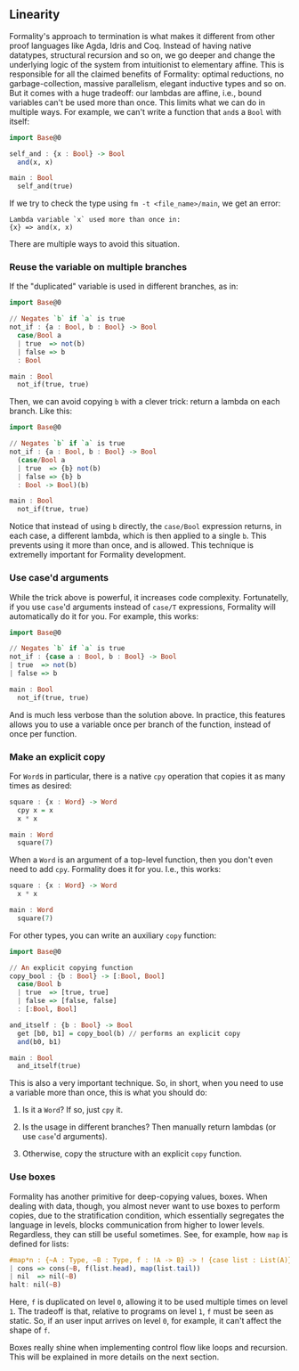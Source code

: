 ## Linearity

Formality's approach to termination is what makes it different from other proof languages like Agda, Idris and Coq. Instead of having native datatypes, structural recursion and so on, we go deeper and change the underlying logic of the system from intuitionist to elementary affine. This is responsible for all the claimed benefits of Formality: optimal reductions, no garbage-collection, massive parallelism, elegant inductive types and so on. But it comes with a huge tradeoff: our lambdas are affine, i.e., bound variables can't be used more than once. This limits what we can do in multiple ways. For example, we can't write a function that `and`s a `Bool` with itself:

```haskell
import Base@0

self_and : {x : Bool} -> Bool
  and(x, x)

main : Bool
  self_and(true)
```

If we try to check the type using `fm -t <file_name>/main`, we get an error:

```shell
Lambda variable `x` used more than once in:
{x} => and(x, x)
```

There are multiple ways to avoid this situation.

### Reuse the variable on multiple branches

If the "duplicated" variable is used in different branches, as in:

```haskell
import Base@0

// Negates `b` if `a` is true
not_if : {a : Bool, b : Bool} -> Bool
  case/Bool a
  | true  => not(b)
  | false => b
  : Bool

main : Bool
  not_if(true, true)
```

Then, we can avoid copying `b` with a clever trick: return a lambda on each branch. Like this:

```haskell
import Base@0

// Negates `b` if `a` is true
not_if : {a : Bool, b : Bool} -> Bool
  (case/Bool a
  | true  => {b} not(b)
  | false => {b} b
  : Bool -> Bool)(b)

main : Bool
  not_if(true, true)
```

Notice that instead of using `b` directly, the `case/Bool` expression returns, in each case, a different lambda, which is then applied to a single `b`. This prevents using it more than once, and is allowed. This technique is extremelly important for Formality development. 

### Use case'd arguments

While the trick above is powerful, it increases code complexity. Fortunatelly, if you use `case`'d arguments instead of `case/T` expressions, Formality will automatically do it for you. For example, this works:

```haskell
import Base@0

// Negates `b` if `a` is true
not_if : {case a : Bool, b : Bool} -> Bool
| true  => not(b)
| false => b

main : Bool
  not_if(true, true)
```

And is much less verbose than the solution above. In practice, this features allows you to use a variable once per branch of the function, instead of once per function.

### Make an explicit copy

For `Word`s in particular, there is a native `cpy` operation that copies it as many times as desired:

```haskell
square : {x : Word} -> Word
  cpy x = x
  x * x

main : Word
  square(7)
```

When a `Word` is an argument of a top-level function, then you don't even need to add `cpy`. Formality does it for you. I.e., this works:

```haskell
square : {x : Word} -> Word
  x * x

main : Word
  square(7)
```

For other types, you can write an auxiliary `copy` function:

```haskell
import Base@0

// An explicit copying function
copy_bool : {b : Bool} -> [:Bool, Bool]
  case/Bool b
  | true  => [true, true]
  | false => [false, false]
  : [:Bool, Bool]

and_itself : {b : Bool} -> Bool
  get [b0, b1] = copy_bool(b) // performs an explicit copy
  and(b0, b1)

main : Bool 
  and_itself(true)
```

This is also a very important technique. So, in short, when you need to use a variable more than once, this is what you should do:

1. Is it a `Word`? If so, just `cpy` it.

2. Is the usage in different branches? Then manually return lambdas (or use `case`'d arguments).

3. Otherwise, copy the structure with an explicit `copy` function.

### Use boxes

Formality has another primitive for deep-copying values, boxes. When dealing with data, though, you almost never want to use boxes to perform copies, due to the stratification condition, which essentially segregates the language in levels, blocks communication from higher to lower levels. Regardless, they can still be useful sometimes. See, for example, how `map` is defined for lists:

```haskell
#map*n : {~A : Type, ~B : Type, f : !A -> B} -> ! {case list : List(A)} -> List(B)
| cons => cons(~B, f(list.head), map(list.tail))
| nil  => nil(~B)
halt: nil(~B)
```

Here, `f` is duplicated on level `0`, allowing it to be used multiple times on level `1`. The tradeoff is that, relative to programs on level `1`, `f` must be seen as static. So, if an user input arrives on level `0`, for example, it can't affect the shape of `f`.

Boxes really shine when implementing control flow like loops and recursion. This will be explained in more details on the next section.
